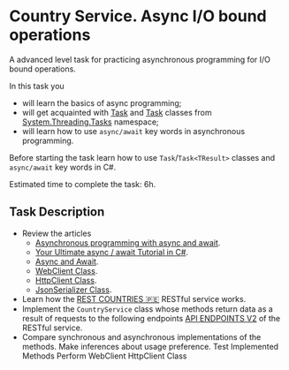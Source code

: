# Country Service. Async I/O bound operations

A advanced level task for practicing asynchronous programming for I/O bound operations.

In this task you 
- will learn the basics of async programming;
- will get acquainted with [Task](https://docs.microsoft.com/en-us/dotnet/api/system.threading.tasks.task?view=net-6.0) and [Task<TResult>](https://docs.microsoft.com/en-us/dotnet/api/system.threading.tasks.task-1?view=net-6.0) classes from [System.Threading.Tasks](https://docs.microsoft.com/en-us/dotnet/api/system.threading.tasks?view=net-6.0) namespace;
- will learn how to use `async/await` key words in asynchronous programming. 

Before starting the task learn how to use `Task`/`Task<TResult>` classes and `async/await` key words in C#.

Estimated time to complete the task: 6h.

## Task Description

 - Review the articles
    - [Asynchronous programming with async and await](https://docs.microsoft.com/en-us/dotnet/csharp/programming-guide/concepts/async/).
    - [Your Ultimate async / await Tutorial in C#](https://www.codingame.com/playgrounds/4240/your-ultimate-async-await-tutorial-in-c/introduction). 
    - [Async and Await](https://blog.stephencleary.com/2012/02/async-and-await.html).
    - [WebClient Class](https://docs.microsoft.com/en-us/dotnet/api/system.net.webclient?view=net-6.0).
    - [HttpClient Class](https://docs.microsoft.com/en-us/dotnet/api/system.net.http.httpclient?view=net-6.0).
    - [JsonSerializer Class](https://docs.microsoft.com/en-us/dotnet/api/system.text.json.jsonserializer?view=net-6.0).
 - Learn how the [REST COUNTRIES 🇵🇪](https://restcountries.com/#api-endpoints-v2) RESTful service works.
 - Implement the `CountryService` class whose methods return data as a result of requests to the following endpoints [API ENDPOINTS V2](https://restcountries.com/#api-endpoints-v2) of the RESTful service.
 - Compare synchronous and asynchronous implementations of the methods. Make inferences about usage preference.
Test Implemented Methods
Perform WebClient HttpClient Class


